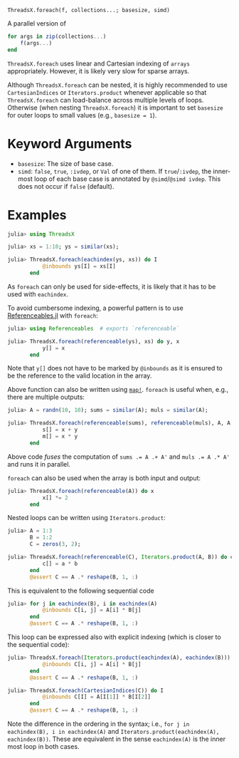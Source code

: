     ThreadsX.foreach(f, collections...; basesize, simd)

A parallel version of

``````julia
for args in zip(collections...)
    f(args...)
end
``````

`ThreadsX.foreach` uses linear and Cartesian indexing of `arrays`
appropriately.  However, it is likely very slow for sparse arrays.

Although `ThreadsX.foreach` can be nested, it is highly recommended to
use `CartesianIndices` or `Iterators.product` whenever applicable so
that `ThreadsX.foreach` can load-balance across multiple levels of
loops.  Otherwise (when nesting `ThreadsX.foreach`) it is important to
set `basesize` for outer loops to small values (e.g., `basesize = 1`).

# Keyword Arguments
- `basesize`: The size of base case.
- `simd`: `false`, `true`, `:ivdep`, or `Val` of one of them.  If
  `true`/`:ivdep`, the inner-most loop of each base case is annotated
  by `@simd`/`@simd ivdep`.  This does not occur if `false` (default).

# Examples

```julia
julia> using ThreadsX

julia> xs = 1:10; ys = similar(xs);

julia> ThreadsX.foreach(eachindex(ys, xs)) do I
           @inbounds ys[I] = xs[I]
       end
```

As `foreach` can only be used for side-effects, it is likely that it
has to be used with `eachindex`.

To avoid cumbersome indexing, a powerful pattern is to use
[Referenceables.jl](https://github.com/tkf/Referenceables.jl) with
`foreach`:

```julia
julia> using Referenceables  # exports `referenceable`

julia> ThreadsX.foreach(referenceable(ys), xs) do y, x
           y[] = x
       end
```

Note that `y[]` does not have to be marked by `@inbounds` as it is
ensured to be the reference to the valid location in the array.

Above function can also be written using [`map!`](@ref).  `foreach` is
useful when, e.g., there are multiple outputs:

```julia
julia> A = randn(10, 10); sums = similar(A); muls = similar(A);

julia> ThreadsX.foreach(referenceable(sums), referenceable(muls), A, A') do s, m, x, y
           s[] = x + y
           m[] = x * y
       end
```

Above code _fuses_ the computation of `sums .= A .+ A'` and
`muls .= A .* A'` and runs it in parallel.

`foreach` can also be used when the array is both input and output:

```julia
julia> ThreadsX.foreach(referenceable(A)) do x
           x[] *= 2
       end
```

Nested loops can be written using `Iterators.product`:

```julia
julia> A = 1:3
       B = 1:2
       C = zeros(3, 2);

julia> ThreadsX.foreach(referenceable(C), Iterators.product(A, B)) do c, (a, b)
           c[] = a * b
       end
       @assert C == A .* reshape(B, 1, :)
```

This is equivalent to the following sequential code

```julia
julia> for j in eachindex(B), i in eachindex(A)
           @inbounds C[i, j] = A[i] * B[j]
       end
       @assert C == A .* reshape(B, 1, :)
```

This loop can be expressed also with explicit indexing (which is
closer to the sequential code):

```julia
julia> ThreadsX.foreach(Iterators.product(eachindex(A), eachindex(B))) do (i, j)
           @inbounds C[i, j] = A[i] * B[j]
       end
       @assert C == A .* reshape(B, 1, :)

julia> ThreadsX.foreach(CartesianIndices(C)) do I
           @inbounds C[I] = A[I[1]] * B[I[2]]
       end
       @assert C == A .* reshape(B, 1, :)
```

Note the difference in the ordering in the syntax; i.e., `for j in
eachindex(B), i in eachindex(A)` and `Iterators.product(eachindex(A),
eachindex(B))`.  These are equivalent in the sense `eachindex(A)` is
the inner most loop in both cases.
